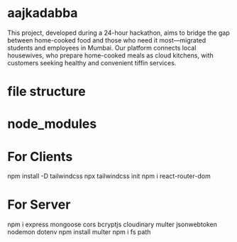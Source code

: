 # aajkadabba
This project, developed during a 24-hour hackathon, aims to bridge the gap between home-cooked food and those who need it most—migrated students and employees in Mumbai. Our platform connects local housewives, who prepare home-cooked meals as cloud kitchens, with customers seeking healthy and convenient tiffin services.

# file structure 

# node_modules


# For Clients
npm install -D tailwindcss
npx tailwindcss init
npm i react-router-dom

# For Server
npm i express mongoose cors bcryptjs cloudinary multer jsonwebtoken nodemon dotenv
npm install multer
npm i fs path